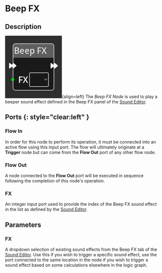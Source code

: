 
# Beep FX


## Description

![Beep FX Node](../../assets/nodes/beepfx_node.png){align=left} The *Beep FX
Node* is used to play a beeper sound effect defined in the Beep FX panel of the
[Sound Editor](/interface/sound_editor.md). 


## Ports {: style="clear:left" }

### Flow In

In order for this node to perform its operation, it must be connected into an
active flow using this input port. The flow will ultimately originate at a
__Trigger__ node but can come from the __Flow Out__ port of any other flow
node.

### Flow Out

A node connected to the __Flow Out__ port will be executed in sequence
following the completion of this node's operation.

### FX

An integer input port used to provide the index of the Beep FX sound effect in
the list as defined by the [Sound Editor](/interface/sound_editor.md).


## Parameters

### FX 

A dropdown selection of existing sound effects from the Beep FX tab of the
[Sound Editor](/interface/sound_editor.md). Use this if you wish to trigger a
specific sound effect, use the port connected to the same location in the node
if you wish to trigger a sound effect based on some calculations elsewhere in
the logic graph.
